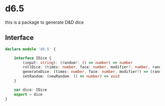 # d6.5
this is a package to generate D&amp;D dice

## Interface
``` ts
declare module 'd6.5' {

    interface IDice {
        (input: string): (random?: () => number) => number
        rollDice: (times: number, face: number, modifier?: number, random?) => number
        generateDice: (times: number, face: number, modifier?) => (random?: () => number) => number
        setRandom: (newRandom: () => number) => void
    }

    var dice: IDice
    export = dice
}
```
